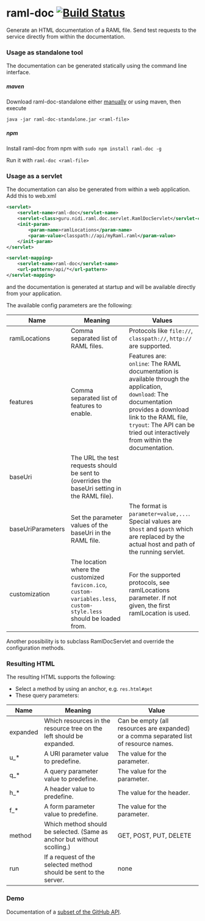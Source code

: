 raml-doc [![Build Status](https://travis-ci.org/nidi3/raml-doc.svg?branch=master)](https://travis-ci.org/nidi3/raml-doc)
===========
Generate an HTML documentation of a RAML file. 
Send test requests to the service directly from within the documentation.

### Usage as standalone tool

The documentation can be generated statically using the command line interface.
 
##### maven 

Download raml-doc-standalone either [manually](http://repo1.maven.org/maven2/guru/nidi/raml/raml-doc-standalone/) 
or using maven, then execute  
```
java -jar raml-doc-standalone.jar <raml-file>
```

##### npm

Install raml-doc from npm with `sudo npm install raml-doc -g`

Run it with `raml-doc <raml-file>`


### Usage as a servlet

The documentation can also be generated from within a web application.
Add this to web.xml

```xml
<servlet>
    <servlet-name>raml-doc</servlet-name>
    <servlet-class>guru.nidi.raml.doc.servlet.RamlDocServlet</servlet-class>
    <init-param>
        <param-name>ramlLocations</param-name>
        <param-value>classpath://api/myRaml.raml</param-value>
    </init-param>
</servlet>

<servlet-mapping>
    <servlet-name>raml-doc</servlet-name>
    <url-pattern>/api/*</url-pattern>
</servlet-mapping>
```

and the documentation is generated at startup and will be available directly from your application.

The available config parameters are the following:

Name | Meaning | Values
-----|---------|-------
ramlLocations | Comma separated list of RAML files. | Protocols like `file://`, `classpath://`, `http://` are supported.
features | Comma separated list of features to enable. | Features are: <br>`online`: The RAML documentation is available through the application, <br>`download`: The documentation provides a download link to the RAML file, <br>`tryout`: The API can be tried out interactively from within the documentation.
baseUri | The URL the test requests should be sent to (overrides the baseUri setting in the RAML file). |
baseUriParameters | Set the parameter values of the baseUri in the RAML file. | The format is `parameter=value,...`. <br>Special values are `$host` and `$path` which are replaced by the actual host and path of the running servlet.
customization | The location where the customized `favicon.ico`, `custom-variables.less`, `custom-style.less` should be loaded from. | For the supported protocols, see ramlLocations parameter. If not given, the first ramlLocation is used.

Another possibility is to subclass RamlDocServlet and override the configuration methods.

### Resulting HTML
The resulting HTML supports the following:
- Select a method by using an anchor, e.g. `res.html#get` 
- These query parameters:

Name | Meaning | Value
-----|---------|------
expanded | Which resources in the resource tree on the left should be expanded. | Can be empty (all resources are expanded) or a comma separated list of resource names.
u_* | A URI parameter value to predefine. | The value for the parameter.
q_* | A query parameter value to predefine. | The value for the parameter. 
h_* | A header value to predefine. | The value for the header.
f_* | A form parameter value to predefine. | The value for the parameter.
method | Which method should be selected. (Same as anchor but without scolling.) | GET, POST, PUT, DELETE
run | If a request of the selected method should be sent to the server. | none

### Demo
Documentation of a [subset of the GitHub API](http://nidi3.github.io/raml-doc/github/output/index.html).
